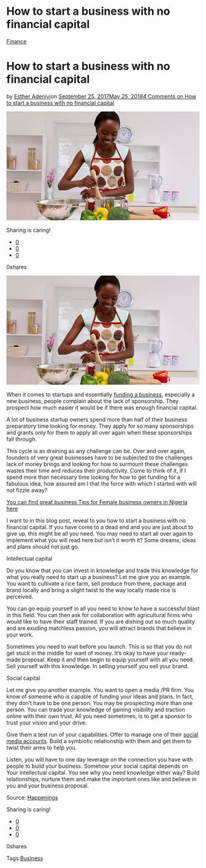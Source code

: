 # How to start a business with no financial capital

[Finance](https://estheradeniyi.com/category/finance/)
# How to start a business with no financial capital

by [Esther Adeniyi](https://estheradeniyi.com/author/esther-adeniyi/)on [September 25, 2017May 25, 2018](https://estheradeniyi.com/how-to-start-business-with-no-financia/)[4 Comments on How to start a business with no financial capital](https://estheradeniyi.com/how-to-start-business-with-no-financia/#comments)

![](images/cooking1.jpg)

Sharing is caring!

- [0](https://www.facebook.com/sharer/sharer.php?u=https%3A%2F%2Festheradeniyi.com%2Fhow-to-start-business-with-no-financia%2F&amp;t=How%20to%20start%20a%20business%20with%20no%20financial%20capital)
- [0](https://twitter.com/intent/tweet?text=How%20to%20start%20a%20business%20with%20no%20financial%20capital&amp;url=https%3A%2F%2Festheradeniyi.com%2Fhow-to-start-business-with-no-financia%2F)
- [0](#)

0shares

[![start a business with no financial capital](images/cooking1.jpg)](images/cooking1.jpg)

When it comes to startups and essentially [funding a business](http://www.smallstarter.com/know-the-basics/how-to-get-funding-for-your-business-in-africa/), especially a new business, people complain about the lack of sponsorship. They prospect how much easier it would be if there was enough financial capital.

A lot of business startup owners spend more than half of their business preparatory time looking for money. They apply for so many sponsorships and grants only for them to apply all over again when these sponsorships fall through.

This cycle is as draining as any challenge can be. Over and over again, founders of very great businesses have to be subjected to the challenges lack of money brings and looking for how to surmount these challenges wastes their time and reduces their productivity. Come to think of it, if I spend more than necessary time looking for how to get funding for a fabulous idea, how assured am I that the force with which I started with will not fizzle away?

[You can find great business Tips for Female business owners in Nigeria here](https://www.estheradeniyi.com/great-business-tips-for-nigerian-female)

I want to in this blog post, reveal to you how to start a business with no financial capital. If you have come to a dead end and you are just about to give up, this might be all you need. You may need to start all over again to implement what you will read here but isn&#x2019;t it worth it? Some dreams, ideas and plans should not just go.

Intellectual capital

Do you know that you can invest in knowledge and trade this knowledge for what you really need to start up a business? Let me give you an example. You want to cultivate a rice farm, sell produce from there, package and brand locally and bring a slight twist to the way locally made rice is perceived.

You can go equip yourself in all you need to know to have a successful blast in this field. You can then ask for collaboration with agricultural firms who would like to have their staff trained. If you are dishing out so much quality and are exuding matchless passion, you will attract brands that believe in your work.

Sometimes you need to wait before you launch. This is so that you do not get stuck in the middle for want of money. It&#x2019;s okay to have your ready-made proposal. Keep it and then begin to equip yourself with all you need. Sell yourself with this knowledge. In selling yourself you sell your brand.

Social capital

Let me give you another example. You want to open a media /PR firm. You know of someone who is capable of funding your ideas and plans. In fact, they don&#x2019;t have to be one person. You may be prospecting more than one person. You can trade your knowledge of gaining visibility and traction online with their own trust. All you need sometimes, is to get a sponsor to trust your vision and your drive.

Give them a test run of your capabilities. Offer to manage one of their [social media accounts](https://www.estheradeniyi.com/top-social-media-apps-in-nigeria). Build a symbiotic relationship with them and get them to twist their arms to help you.

Listen, you will have to one day leverage on the connection you have with people to build your business. Somehow your social capital depends on Your intellectual capital. You see why you need knowledge either way? Build relationships, nurture them and make the important ones like and believe in you and your business proposal.

Source: [Happenings](http://happenings.com.ng/5-hobbies-nigerian-women-can-try/)

Sharing is caring!

- [0](https://www.facebook.com/sharer/sharer.php?u=https%3A%2F%2Festheradeniyi.com%2Fhow-to-start-business-with-no-financia%2F&amp;t=How%20to%20start%20a%20business%20with%20no%20financial%20capital)
- [0](https://twitter.com/intent/tweet?text=How%20to%20start%20a%20business%20with%20no%20financial%20capital&amp;url=https%3A%2F%2Festheradeniyi.com%2Fhow-to-start-business-with-no-financia%2F)
- [0](#)

0shares

Tags:[Business](https://estheradeniyi.com/tag/business/)